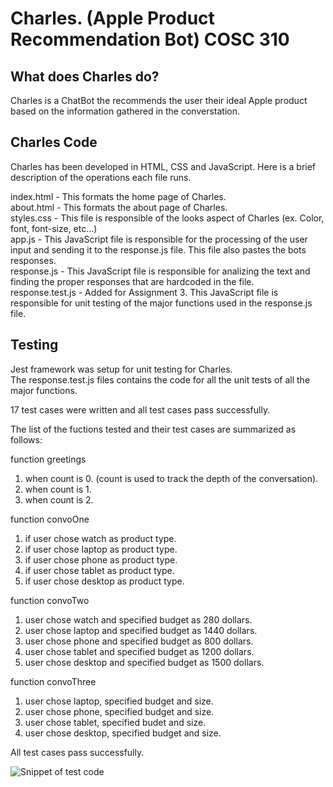﻿# Charles. (Apple Product Recommendation Bot) COSC 310

## What does Charles do?
Charles is a ChatBot the recommends the user their ideal Apple product based on the information gathered in the converstation.

## Charles Code
Charles has been developed in HTML, CSS and JavaScript. Here is a brief description of the operations each file runs.<br/>

index.html - This formats the home page of Charles. <br/>
about.html - This formats the about page of Charles.<br/>
styles.css - This file is responsible of the looks aspect of Charles (ex. Color, font, font-size, etc...)<br/>
app.js - This JavaScript file is responsible for the processing of the user input and sending it to the response.js file. This file also pastes the bots responses.<br/>
response.js - This JavaScript file is responsible for analizing the text and finding the proper responses that are hardcoded in the file.<br/>
response.test.js - Added for Assignment 3. This JavaScript file is responsible for unit testing of the major functions used in the response.js file.<br/>

## Testing
Jest framework was setup for unit testing for Charles.<br/>
The response.test.js files contains the code for all the unit tests of all the major functions.<br/>

17 test cases were written and all test cases pass successfully.<br/>

The list of the fuctions tested and their test cases are summarized as follows:<br/>
 
function greetings<br/>
1. when count is 0. (count is used to track the depth of the conversation).<br/>
2. when count is 1.<br/>
3. when count is 2.<br/>

function convoOne<br/>
1. if user chose watch as product type.<br/>
2. if user chose laptop as product type.<br/>
3. if user chose phone as product type.<br/>
4. if user chose tablet as product type.<br/>
5. if user chose desktop as product type.<br/>


function convoTwo<br/>
1. user chose watch and specified budget as 280 dollars.<br/>
2. user chose laptop and specified budget as 1440 dollars.<br/>
3. user chose phone and specified budget as 800 dollars.<br/>
4. user chose tablet and specified budget as 1200 dollars.<br/>
5. user chose desktop and specified budget as 1500 dollars.<br/>

function convoThree<br/>
1. user chose laptop, specified budget and size.<br/>
2. user chose phone, specified budget and size.<br/>
3. user chose tablet, specified budet and size.<br/>
4. user chose desktop, specified budget and size.<br/> 

All test cases pass successfully.<br/>

![Snippet of test code](https://imgur.com/0GTsvvc)<br/>



